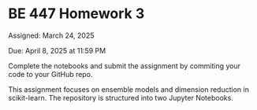 # BE 447 Homework 3

Assigned: March 24, 2025

Due: April 8, 2025 at 11:59 PM

Complete the notebooks and submit the assignment by commiting your code to your GitHub repo.

This assignment focuses on ensemble models and dimension reduction in scikit-learn. The repository is structured into two Jupyter Notebooks.
